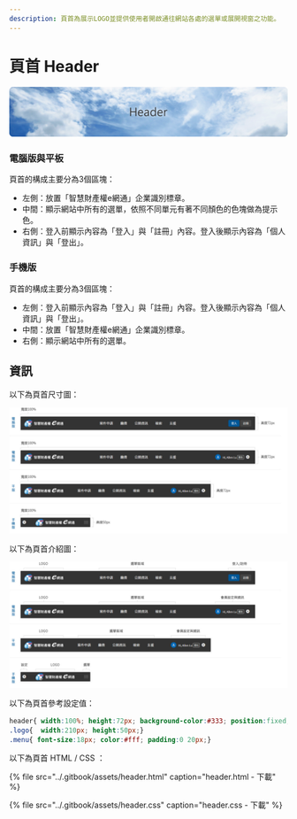 ```yaml
---
description: 頁首為展示LOGO並提供使用者開啟通往網站各處的選單或展開視窗之功能。
---
```


# 頁首 Header

![](../.gitbook/assets/header_banner.png)

### **電腦版**與**平板** <a id="dian-nao-ban-yu-ping-ban"></a>

頁首的構成主要分為3個區塊：‌

* 左側：放置「智慧財產權e網通」企業識別標章。
* 中間：顯示網站中所有的選單，依照不同單元有著不同顏色的色塊做為提示色。
* 右側：登入前顯示內容為「登入」與「註冊」內容。登入後顯示內容為「個人資訊」與「登出」。

### **手機版** <a id="shou-ji-ban"></a>

頁首的構成主要分為3個區塊：‌

* 左側：登入前顯示內容為「登入」與「註冊」內容。登入後顯示內容為「個人資訊」與「登出」。
* 中間：放置「智慧財產權e網通」企業識別標章。
* 右側：顯示網站中所有的選單。

## 資訊

以下為頁首尺寸圖：

![](../.gitbook/assets/header_image_02%20%281%29.jpg)

以下為頁首介紹圖：

![](../.gitbook/assets/header_image_02.jpg)

以下為頁首參考設定值：

```css
header{ width:100%; height:72px; background-color:#333; position:fixed; top:0; left:0; z-index:50;}
.logo{  width:210px; height:50px;}
.menu{ font-size:18px; color:#fff; padding:0 20px;}
```

以下為頁首 HTML / CSS ：

{% file src="../.gitbook/assets/header.html" caption="header.html - 下載" %}

{% file src="../.gitbook/assets/header.css" caption="header.css - 下載" %}

